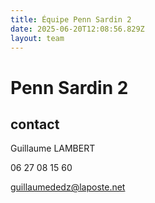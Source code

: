 ```yaml
---
title: Équipe Penn Sardin 2
date: 2025-06-20T12:08:56.829Z
layout: team
---
```


# Penn Sardin 2



## contact 

Guillaume LAMBERT

06 27 08 15 60

guillaumededz@laposte.net

